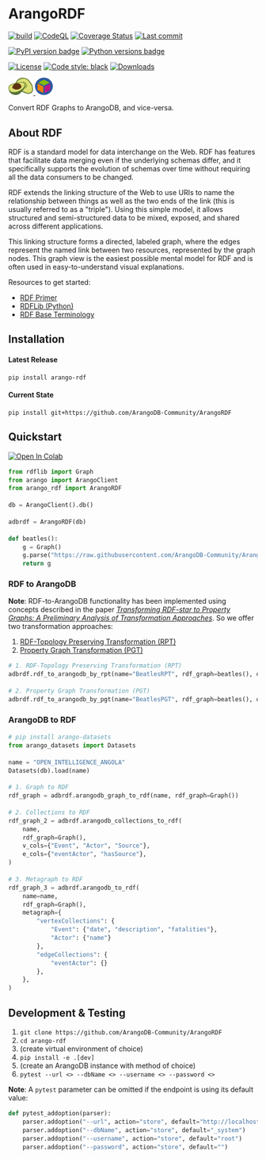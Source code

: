 # ArangoRDF

[![build](https://github.com/ArangoDB-Community/ArangoRDF/actions/workflows/build.yml/badge.svg?branch=main)](https://github.com/ArangoDB-Community/ArangoRDF/actions/workflows/build.yml)
[![CodeQL](https://github.com/ArangoDB-Community/ArangoRDF/actions/workflows/analyze.yml/badge.svg?branch=main)](https://github.com/ArangoDB-Community/ArangoRDF/actions/workflows/analyze.yml)
[![Coverage Status](https://coveralls.io/repos/github/ArangoDB-Community/ArangoRDF/badge.svg?branch=main)](https://coveralls.io/github/ArangoDB-Community/ArangoRDF?branch=main)
[![Last commit](https://img.shields.io/github/last-commit/ArangoDB-Community/ArangoRDF)](https://github.com/ArangoDB-Community/ArangoRDF/commits/main)

[![PyPI version badge](https://img.shields.io/pypi/v/arango-rdf?color=3775A9&style=for-the-badge&logo=pypi&logoColor=FFD43B)](https://pypi.org/project/arango-rdf/)
[![Python versions badge](https://img.shields.io/pypi/pyversions/arango-rdf?color=3776AB&style=for-the-badge&logo=python&logoColor=FFD43B)](https://pypi.org/project/arango-rdf/)

[![License](https://img.shields.io/github/license/ArangoDB-Community/ArangoRDF?color=9E2165&style=for-the-badge)](https://github.com/ArangoDB-Community/ArangoRDF/blob/main/LICENSE)
[![Code style: black](https://img.shields.io/static/v1?style=for-the-badge&label=code%20style&message=black&color=black)](https://github.com/psf/black)
[![Downloads](https://img.shields.io/pepy/dt/arango-rdf?style=for-the-badge&color=282661)](https://pepy.tech/project/arango-rdf)

<a href="https://www.arangodb.com/" rel="arangodb.com"><img src="https://raw.githubusercontent.com/ArangoDB-Community/ArangoRDF/main/examples/assets/adb_logo.png" width=10%/>
<a href="https://www.w3.org/RDF/" rel="w3.org/RDF"><img src="https://raw.githubusercontent.com/ArangoDB-Community/ArangoRDF/main/examples/assets/rdf_logo.png" width=7% /></a>

Convert RDF Graphs to ArangoDB, and vice-versa.

## About RDF

RDF is a standard model for data interchange on the Web. RDF has features that facilitate data merging even if the underlying schemas differ, and it specifically supports the evolution of schemas over time without requiring all the data consumers to be changed.

RDF extends the linking structure of the Web to use URIs to name the relationship between things as well as the two ends of the link (this is usually referred to as a "triple"). Using this simple model, it allows structured and semi-structured data to be mixed, exposed, and shared across different applications.

This linking structure forms a directed, labeled graph, where the edges represent the named link between two resources, represented by the graph nodes. This graph view is the easiest possible mental model for RDF and is often used in easy-to-understand visual explanations.

Resources to get started:
* [RDF Primer](https://www.w3.org/TR/rdf11-concepts/)
* [RDFLib (Python)](https://pypi.org/project/rdflib/)
* [RDF Base Terminology](https://docs.arangodb.com/stable/data-science/adapters/arangodb-rdf-adapter/#terminology)

## Installation

#### Latest Release
```
pip install arango-rdf
```
#### Current State
```
pip install git+https://github.com/ArangoDB-Community/ArangoRDF
```

##  Quickstart
<a href="https://colab.research.google.com/github/ArangoDB-Community/ArangoRDF/blob/main/examples/ArangoRDF.ipynb" target="_parent"><img src="https://colab.research.google.com/assets/colab-badge.svg" alt="Open In Colab"/></a>

```py
from rdflib import Graph
from arango import ArangoClient
from arango_rdf import ArangoRDF

db = ArangoClient().db()

adbrdf = ArangoRDF(db)

def beatles():
    g = Graph()
    g.parse("https://raw.githubusercontent.com/ArangoDB-Community/ArangoRDF/main/tests/data/rdf/beatles.ttl", format="ttl")
    return g
```

### RDF to ArangoDB

**Note**: RDF-to-ArangoDB functionality has been implemented using concepts described in the paper
*[Transforming RDF-star to Property Graphs: A Preliminary Analysis of Transformation Approaches](https://arxiv.org/abs/2210.05781)*. So we offer two transformation approaches:

1. [RDF-Topology Preserving Transformation (RPT)](https://arangordf.readthedocs.io/en/latest/rdf_to_arangodb_rpt.html)
2. [Property Graph Transformation (PGT)](https://arangordf.readthedocs.io/en/latest/rdf_to_arangodb_pgt.html)

```py
# 1. RDF-Topology Preserving Transformation (RPT)
adbrdf.rdf_to_arangodb_by_rpt(name="BeatlesRPT", rdf_graph=beatles(), overwrite_graph=True)

# 2. Property Graph Transformation (PGT) 
adbrdf.rdf_to_arangodb_by_pgt(name="BeatlesPGT", rdf_graph=beatles(), overwrite_graph=True)
```

### ArangoDB to RDF

```py
# pip install arango-datasets
from arango_datasets import Datasets

name = "OPEN_INTELLIGENCE_ANGOLA"
Datasets(db).load(name)

# 1. Graph to RDF
rdf_graph = adbrdf.arangodb_graph_to_rdf(name, rdf_graph=Graph())

# 2. Collections to RDF
rdf_graph_2 = adbrdf.arangodb_collections_to_rdf(
    name,
    rdf_graph=Graph(),
    v_cols={"Event", "Actor", "Source"},
    e_cols={"eventActor", "hasSource"},
)

# 3. Metagraph to RDF
rdf_graph_3 = adbrdf.arangodb_to_rdf(
    name=name,
    rdf_graph=Graph(),
    metagraph={
        "vertexCollections": {
            "Event": {"date", "description", "fatalities"},
            "Actor": {"name"}
        },
        "edgeCollections": {
            "eventActor": {}
        },
    },
)
```

##  Development & Testing

1. `git clone https://github.com/ArangoDB-Community/ArangoRDF`
2. `cd arango-rdf`
3. (create virtual environment of choice)
4. `pip install -e .[dev]`
5. (create an ArangoDB instance with method of choice)
6. `pytest --url <> --dbName <> --username <> --password <>`

**Note**: A `pytest` parameter can be omitted if the endpoint is using its default value:
```python
def pytest_addoption(parser):
    parser.addoption("--url", action="store", default="http://localhost:8529")
    parser.addoption("--dbName", action="store", default="_system")
    parser.addoption("--username", action="store", default="root")
    parser.addoption("--password", action="store", default="")
```
